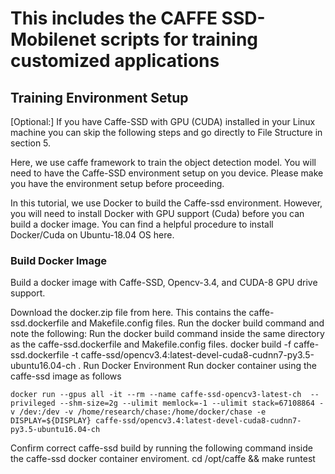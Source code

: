 # This includes the CAFFE SSD-Mobilenet scripts for training customized applications

## Training Environment Setup
[Optional:] If you have Caffe-SSD with GPU (CUDA) installed in your Linux machine you can skip the following steps and go directly to File Structure in section 5.

Here, we use caffe framework to train the object detection model. You will need to have the Caffe-SSD environment setup on you device. Please make you have the environment setup before proceeding. 

In this tutorial, we use Docker to build the Caffe-ssd environment. However, you will need to install Docker with GPU support (Cuda) before you can build a docker image. You can find a helpful procedure to install Docker/Cuda on Ubuntu-18.04 OS here.

### Build Docker Image
Build a docker image with Caffe-SSD, Opencv-3.4, and CUDA-8 GPU drive support.

Download the docker.zip file from here.
This contains the caffe-ssd.dockerfile and Makefile.config files.
Run the docker build command and note the following:
Run the docker build command inside the same directory as the caffe-ssd.dockerfile and Makefile.config files.
docker build -f caffe-ssd.dockerfile -t caffe-ssd/opencv3.4:latest-devel-cuda8-cudnn7-py3.5-ubuntu16.04-ch .
Run Docker Environment
Run docker container using the caffe-ssd image as follows

`docker run --gpus all -it --rm --name caffe-ssd-opencv3-latest-ch  --privileged --shm-size=2g --ulimit memlock=-1 --ulimit stack=67108864 -v /dev:/dev -v /home/research/chase:/home/docker/chase -e DISPLAY=${DISPLAY} caffe-ssd/opencv3.4:latest-devel-cuda8-cudnn7-py3.5-ubuntu16.04-ch`

Confirm correct caffe-ssd build by running the following command inside the caffe-ssd docker container enviroment.
cd /opt/caffe && make runtest

